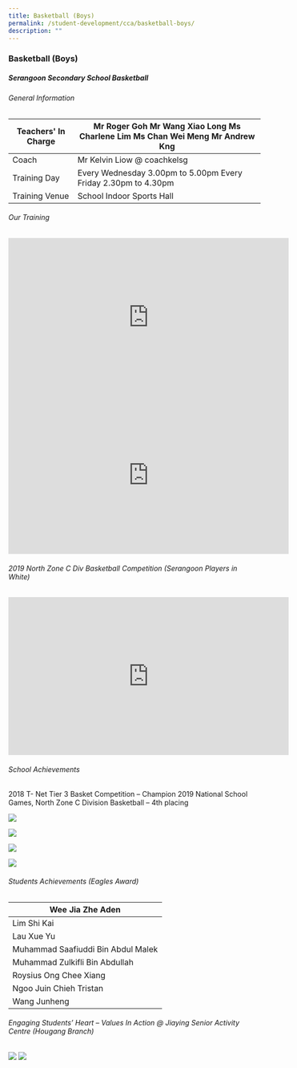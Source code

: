 ```yaml
---
title: Basketball (Boys)
permalink: /student-development/cca/basketball-boys/
description: ""
---
```


### Basketball (Boys)

##### Serangoon Secondary School Basketball

###### General Information

| Teachers' In Charge | Mr Roger Goh Mr Wang Xiao Long Ms Charlene Lim Ms Chan Wei Meng Mr Andrew Kng |
| ------------------- | ----------------------------------------------------------------------------- |
| Coach               | Mr Kelvin Liow @ coachkelsg                                                   |
| Training Day        | Every Wednesday 3.00pm to 5.00pm Every Friday 2.30pm to 4.30pm                |
| Training Venue      | School Indoor Sports Hall                                                     |

###### Our Training

<iframe width="560" height="315" src="https://www.youtube.com/embed/DMyPwxkqjlk" title="YouTube video player" frameborder="0" allow="accelerometer; autoplay; clipboard-write; encrypted-media; gyroscope; picture-in-picture" allowfullscreen></iframe>

<iframe width="560" height="315" src="https://www.youtube.com/embed/0YHwUnUmfiY" title="YouTube video player" frameborder="0" allow="accelerometer; autoplay; clipboard-write; encrypted-media; gyroscope; picture-in-picture" allowfullscreen></iframe>

###### 2019 North Zone C Div Basketball Competition (Serangoon Players in White)

<iframe width="560" height="315" src="https://www.youtube.com/embed/WB1OSXtqvVI" title="YouTube video player" frameborder="0" allow="accelerometer; autoplay; clipboard-write; encrypted-media; gyroscope; picture-in-picture" allowfullscreen></iframe>

###### School Achievements

2018 T- Net Tier 3 Basket Competition – Champion
2019 National School Games, North Zone C Division Basketball – 4th placing

![](/images/Bball001.jpg)

![](/images/Bball002.jpg)

![](/images/Bball003.jpg)

![](/images/Bball004.jpg)

###### Students Achievements (Eagles Award)

| Wee Jia Zhe Aden                   |
| ---------------------------------- |
| Lim Shi Kai                        |
| Lau Xue Yu                         |
| Muhammad Saafiuddi Bin Abdul Malek |
| Muhammad Zulkifli Bin Abdullah     |
| Roysius Ong Chee Xiang             |
| Ngoo Juin Chieh Tristan            |
| Wang Junheng                       |

###### Engaging Students’ Heart – Values In Action @ Jiaying Senior Activity Centre (Hougang Branch)

![](/images/photo_2022-06-25_20-15-41.jpg)
![](/images/photo_2022-06-25_20-15-46.jpg)
